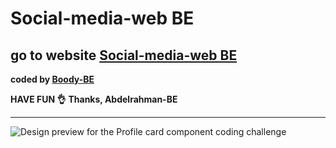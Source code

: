 # Social-media-web BE
## go to website [Social-media-web BE]( https://social-media-be.herokuapp.com/)
<b>coded by [Boody-BE](https://github.com/Boody2004)</b>

**HAVE FUN 👌**
**Thanks, Abdelrahman-BE**

---
![Design preview for the Profile card component coding challenge](./img/social-media-BE.jpg)